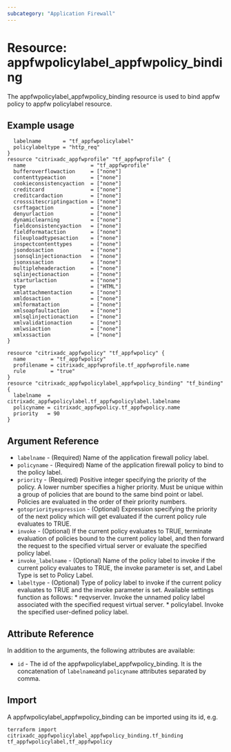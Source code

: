 ```yaml
---
subcategory: "Application Firewall"
---
```


# Resource: appfwpolicylabel_appfwpolicy_binding

The appfwpolicylabel_appfwpolicy_binding resource is used to bind appfw policy to appfw policylabel resource.


## Example usage

```hclresource "citrixadc_appfwpolicylabel" "tf_appfwpolicylabel" {
  labelname       = "tf_appfwpolicylabel"
  policylabeltype = "http_req"
}
resource "citrixadc_appfwprofile" "tf_appfwprofile" {
  name                     = "tf_appfwprofile"
  bufferoverflowaction     = ["none"]
  contenttypeaction        = ["none"]
  cookieconsistencyaction  = ["none"]
  creditcard               = ["none"]
  creditcardaction         = ["none"]
  crosssitescriptingaction = ["none"]
  csrftagaction            = ["none"]
  denyurlaction            = ["none"]
  dynamiclearning          = ["none"]
  fieldconsistencyaction   = ["none"]
  fieldformataction        = ["none"]
  fileuploadtypesaction    = ["none"]
  inspectcontenttypes      = ["none"]
  jsondosaction            = ["none"]
  jsonsqlinjectionaction   = ["none"]
  jsonxssaction            = ["none"]
  multipleheaderaction     = ["none"]
  sqlinjectionaction       = ["none"]
  starturlaction           = ["none"]
  type                     = ["HTML"]
  xmlattachmentaction      = ["none"]
  xmldosaction             = ["none"]
  xmlformataction          = ["none"]
  xmlsoapfaultaction       = ["none"]
  xmlsqlinjectionaction    = ["none"]
  xmlvalidationaction      = ["none"]
  xmlwsiaction             = ["none"]
  xmlxssaction             = ["none"]
}

resource "citrixadc_appfwpolicy" "tf_appfwpolicy" {
  name        = "tf_appfwpolicy"
  profilename = citrixadc_appfwprofile.tf_appfwprofile.name
  rule        = "true"
}
resource "citrixadc_appfwpolicylabel_appfwpolicy_binding" "tf_binding" {
  labelname  = citrixadc_appfwpolicylabel.tf_appfwpolicylabel.labelname
  policyname = citrixadc_appfwpolicy.tf_appfwpolicy.name
  priority   = 90
}
```


## Argument Reference

* `labelname` - (Required) Name of the application firewall policy label.
* `policyname` - (Required) Name of the application firewall policy to bind to the policy label.
* `priority` - (Required) Positive integer specifying the priority of the policy. A lower number specifies a higher priority. Must be unique within a group of policies that are bound to the same bind point or label. Policies are evaluated in the order of their priority numbers.
* `gotopriorityexpression` - (Optional) Expression specifying the priority of the next policy which will get evaluated if the current policy rule evaluates to TRUE.
* `invoke` - (Optional) If the current policy evaluates to TRUE, terminate evaluation of policies bound to the current policy label, and then forward the request to the specified virtual server or evaluate the specified policy label.
* `invoke_labelname` - (Optional) Name of the policy label to invoke if the current policy evaluates to TRUE, the invoke parameter is set, and Label Type is set to Policy Label.
* `labeltype` - (Optional) Type of policy label to invoke if the current policy evaluates to TRUE and the invoke parameter is set. Available settings function as follows: * reqvserver. Invoke the unnamed policy label associated with the specified request virtual server. * policylabel. Invoke the specified user-defined policy label.


## Attribute Reference

In addition to the arguments, the following attributes are available:

* `id` - The id of the appfwpolicylabel_appfwpolicy_binding. It is the concatenation of `labelname`and `policyname` attributes separated by comma.


## Import

A appfwpolicylabel_appfwpolicy_binding can be imported using its id, e.g.

```shell
terraform import citrixadc_appfwpolicylabel_appfwpolicy_binding.tf_binding tf_appfwpolicylabel,tf_appfwpolicy
```
